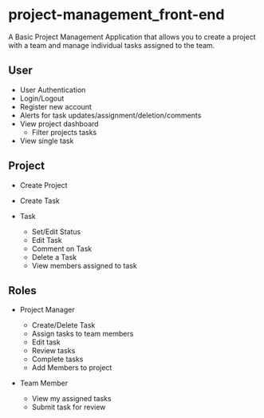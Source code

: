 # project-management_front-end

A Basic Project Management Application that allows you to create a project with a team and manage individual tasks assigned to the team. 

## User

- User Authentication
- Login/Logout
- Register new account
- Alerts for task updates/assignment/deletion/comments
- View project dashboard
  - Filter projects tasks
- View single task

## Project

- Create Project
- Create Task
  
- Task
  - Set/Edit Status
  - Edit Task
  - Comment on Task
  - Delete a Task
  - View members assigned to task 
  
## Roles

- Project Manager
  - Create/Delete Task
  - Assign tasks to team members
  - Edit task
  - Review tasks
  - Complete tasks
  - Add Members to project
  
- Team Member
  - View my assigned tasks
  - Submit task for review
